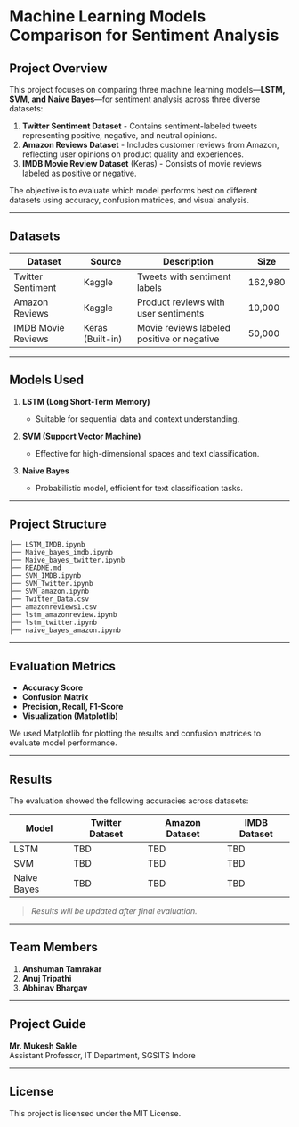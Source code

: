 # Machine Learning Models Comparison for Sentiment Analysis

## Project Overview
This project focuses on comparing three machine learning models—**LSTM, SVM, and Naive Bayes**—for sentiment analysis across three diverse datasets:

1. **Twitter Sentiment Dataset** - Contains sentiment-labeled tweets representing positive, negative, and neutral opinions.
2. **Amazon Reviews Dataset** - Includes customer reviews from Amazon, reflecting user opinions on product quality and experiences.
3. **IMDB Movie Review Dataset** (Keras) - Consists of movie reviews labeled as positive or negative.

The objective is to evaluate which model performs best on different datasets using accuracy, confusion matrices, and visual analysis.

---

## Datasets
| Dataset               | Source              | Description                                | Size       |
|-----------------------|---------------------|------------------------------------------|------------|
| Twitter Sentiment    | Kaggle              | Tweets with sentiment labels               | 162,980    |
| Amazon Reviews       | Kaggle              | Product reviews with user sentiments      | 10,000     |
| IMDB Movie Reviews   | Keras (Built-in)   | Movie reviews labeled positive or negative| 50,000     |


---

## Models Used
1. **LSTM (Long Short-Term Memory)**
   - Suitable for sequential data and context understanding.

2. **SVM (Support Vector Machine)**
   - Effective for high-dimensional spaces and text classification.

3. **Naive Bayes**
   - Probabilistic model, efficient for text classification tasks.

---

## Project Structure
```
├── LSTM_IMDB.ipynb
├── Naive_bayes_imdb.ipynb
├── Naive_bayes_twitter.ipynb
├── README.md
├── SVM_IMDB.ipynb
├── SVM_Twitter.ipynb
├── SVM_amazon.ipynb
├── Twitter_Data.csv
├── amazonreviews1.csv
├── lstm_amazonreview.ipynb
├── lstm_twitter.ipynb
├── naive_bayes_amazon.ipynb
```

---

## Evaluation Metrics
- **Accuracy Score**
- **Confusion Matrix**
- **Precision, Recall, F1-Score**
- **Visualization (Matplotlib)**

We used Matplotlib for plotting the results and confusion matrices to evaluate model performance.

---

## Results
The evaluation showed the following accuracies across datasets:

| Model        | Twitter Dataset | Amazon Dataset | IMDB Dataset |
|---------------|----------------|---------------|--------------|
| LSTM         | TBD            | TBD           | TBD          |
| SVM          | TBD            | TBD           | TBD          |
| Naive Bayes  | TBD            | TBD           | TBD          |

> *Results will be updated after final evaluation.*

---

## Team Members
1. **Anshuman Tamrakar**
2. **Anuj Tripathi**
3. **Abhinav Bhargav**

---

## Project Guide
**Mr. Mukesh Sakle**  
Assistant Professor, IT Department, SGSITS Indore

---

## License
This project is licensed under the MIT License.
